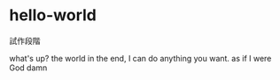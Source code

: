 # hello-world
試作段階

what's up? the world
in the end, I can do anything you want.
as if I were God damn
